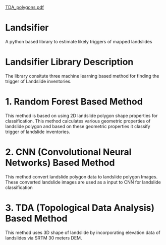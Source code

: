[TDA_polygons.pdf](https://github.com/kamalrana7843/Landsifier/files/8098007/TDA_polygons.pdf)
# Landsifier
A python based library to estimate likely triggers of mapped landslides

# Landsifier Library Description

The library consitute three machine learning based method for finding the trigger of Landslide inventories.

# 1. Random Forest Based Method

This method is based on using 2D landslide polygon shape properties for classification. This method calculates various geometric properties of landslide polygon and based on these geometric properties it classify trigger of landslide inventories.


# 2. CNN (Convolutional Neural Networks) Based Method

This method convert landslide polygon data to landslide polygon Images. These converted landslide images are used as a input to CNN for landslide classification



# 3. TDA (Topological Data Analysis) Based Method

This method uses 3D shape of landslide by incorporating elevation data of landslides via SRTM 30 meters DEM.

